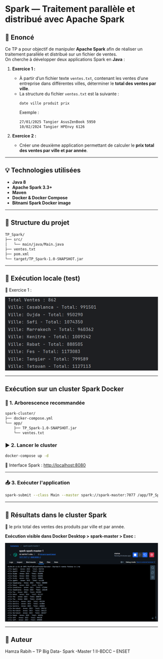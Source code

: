 
#   Spark — Traitement parallèle et distribué avec Apache Spark


## 📌 Enoncé
Ce TP a pour objectif de manipuler **Apache Spark** afin de réaliser un traitement parallèle et distribué sur un fichier de ventes.  
On cherche à développer deux applications Spark en **Java** :

1. **Exercice 1 :**
   - À partir d’un fichier texte `ventes.txt`, contenant les ventes d’une entreprise dans différentes villes, déterminer le **total des ventes par ville**.
   - La structure du fichier `ventes.txt` est la suivante :
     ```
     date ville produit prix
     ```
     Exemple :
     ```
     27/01/2025 Tangier AsusZenBook 5950
     10/02/2024 Tangier HPEnvy 6126
     ```

2. **Exercice 2 :**
   - Créer une deuxième application permettant de calculer le **prix total des ventes par ville et par année**.

---
## 💡  Technologies utilisées

- **Java 8**
- **Apache Spark 3.3+**
- **Maven**
- **Docker & Docker Compose**
- **Bitnami Spark Docker image**

---
## 📂 Structure du projet
```
TP_Spark/
├── src/
│   └── main/java/Main.java
├── ventes.txt
├── pom.xml
└── target/TP_Spark-1.0-SNAPSHOT.jar
```

---


## 🚀 Exécution locale (test)

📸 Exercice 1 :

![Terminal output](images/local.png)

---

##  Exécution sur un cluster Spark  Docker

### 🔧 1. Arborescence recommandée

```
spark-cluster/
├── docker-compose.yml
└── app/
    ├── TP_Spark-1.0-SNAPSHOT.jar
    └── ventes.txt
```

### ▶️ 2. Lancer le cluster

```bash
docker-compose up -d
```

👀 Interface Spark : [http://localhost:8080](http://localhost:8080)

---

### 📤 3. Exécuter l'application

```bash
spark-submit --class Main --master spark://spark-master:7077 /app/TP_Spark-1.0-SNAPSHOT.jar

```

---

## 📸 Résultats dans le cluster Spark

📌 le prix total des ventes des produits par ville et par année.

**Exécution visible dans Docker Desktop > spark-master > Exec :**


![](images/cluster.png) 

---
## 📌 Auteur
Hamza Rabih – TP Big Data- Spark -Master 1 II-BDCC – ENSET